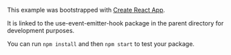 This example was bootstrapped with [Create React App](https://github.com/facebook/create-react-app).

It is linked to the use-event-emitter-hook package in the parent directory for development purposes.

You can run `npm install` and then `npm start` to test your package.

